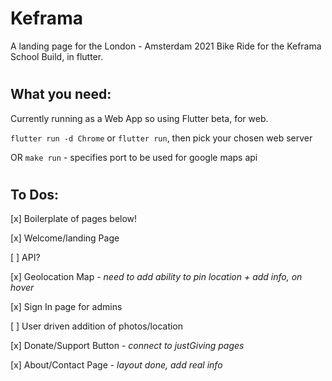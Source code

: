 # Keframa

A landing page for the London - Amsterdam 2021 Bike Ride for the Keframa School Build, in flutter.

#

## What you need:

Currently running as a Web App so using Flutter beta, for web. 

` flutter run -d Chrome ` or  `flutter run`, then pick your chosen web server

OR `make run` - specifies port to be used for google maps api

#

## To Dos:

[x] Boilerplate of pages below!

[x] Welcome/landing Page

[ ] API?

[x] Geolocation Map - _need to add ability to pin location + add info, on hover_

[x] Sign In page for admins

[ ] User driven addition of photos/location

[x] Donate/Support Button - _connect to justGiving pages_

[x] About/Contact Page - _layout done, add real info_
